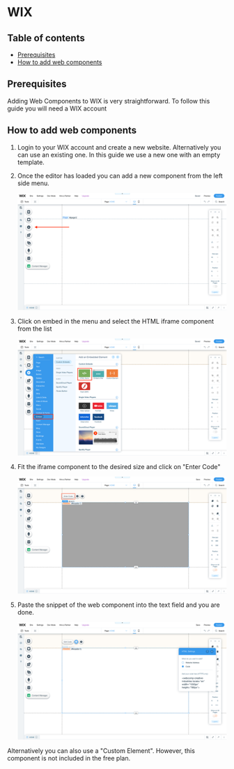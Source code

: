 <!--
SPDX-FileCopyrightText: NOI Techpark <digital@noi.bz.it>

SPDX-License-Identifier: CC0-1.0
-->

WIX
===

## Table of contents

- [Prerequisites](prerequisites)
- [How to add web components](how-to-add-web-components)

## Prerequisites

Adding Web Components to WIX is very straightforward. To follow this guide you will need a WIX account

## How to add web components

1. Login to your WIX account and create a new website. Alternatively you can use an existing one. In this guide we use a new one with an empty template.

2. Once the editor has loaded you can add a new component from the left side menu.
   
   ![Editor](./step_1.png)

3. Click on embed in the menu and select the HTML iframe component from the list
   
   ![HTML iframe component](./step_2.png)

4. Fit the iframe component to the desired size and click on "Enter Code"
   
   ![Enter Code](./step_3.png)

5. Paste the snippet of the web component into the text field and you are done.
   
   ![snippet of the web component](./step_4.png)

Alternatively you can also use a "Custom Element". However, this component is not included in the free plan.
